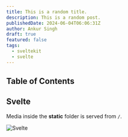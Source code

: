 ```yaml
---
title: This is a random title.
description: This is a random post.
publishedDate: 2024-06-04T06:06:31Z
author: Ankur Singh
draft: true
featured: false
tags:
  - sveltekit
  - svelte
---
```


## Table of Contents

## Svelte

Media inside the **static** folder is served from `/`.

![Svelte](/favicon.png)
